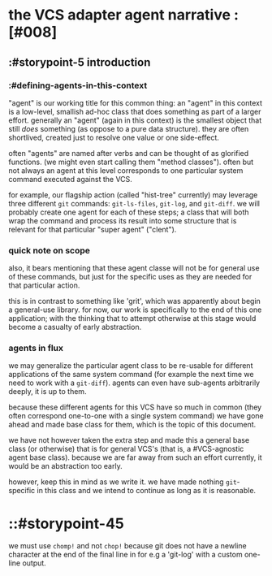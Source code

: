 # the VCS adapter agent narrative :[#008]


## :#storypoint-5 introduction


### :#defining-agents-in-this-context

"agent" is our working title for this common thing: an "agent" in this context
is a low-level, smallish ad-hoc class that does something as part of a larger
effort. generally an "agent" (again in this context) is the smallest object
that still *does* something (as oppose to a pure data structure). they are
often shortlived, created just to resolve one value or one side-effect.

often "agents" are named after verbs and can be thought of as glorified
functions. (we might even start calling them "method classes"). often but not
always an agent at this level corresponds to one particular system command
executed against the VCS.

for example, our flagship action (called "hist-tree" currently) may leverage
three different `git` commands: `git-ls-files`, `git-log`, and `git-diff`. we
will probably create one agent for each of these steps; a class that will
both wrap the command and process its result into some structure that is
relevant for that particular "super agent" ("clent").


### quick note on scope

also, it bears mentioning that these agent classe will not be for general use
of these commands, but just for the specific uses as they are needed for that
particular action.

this is in contrast to something like 'grit', which was apparently about
begin a general-use library. for now, our work is specifically to the end
of this one application; with the thinking that to attempt otherwise at this
stage would become a casualty of early abstraction.


### agents in flux

we may generalize the particular agent class to be re-usable for different
applications of the same system command (for example the next time we need to
work with a `git-diff`). agents can even have sub-agents arbitrarily deeply,
it is up to them.

because these different agents for this VCS have so much in common (they often
correspond one-to-one with a single system command) we have gone ahead and
made base class for them, which is the topic of this document.

we have not however taken the extra step and made this a general base class
(or otherwise) that is for general VCS's (that is, a #VCS-agnostic agent
base class).  because we are far away from such an effort currently, it would
be an abstraction too early.

however, keep this in mind as we write it. we have made nothing `git`-specific
in this class and we intend to continue as long as it is reasonable.



# ::#storypoint-45

we must use `chomp!` and not `chop!` because git does not have a newline character
at the end of the final line in for e.g a 'git-log' with a custom one-line
output.
